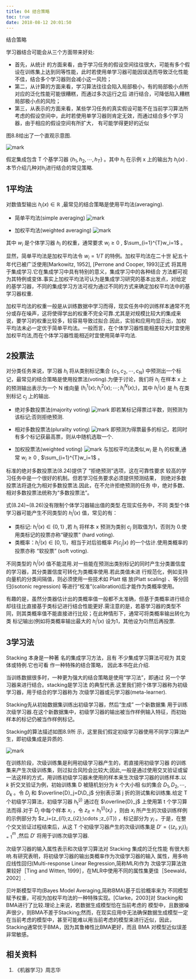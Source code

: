 ```yaml
---
title: 04 结合策略
toc: true
date: 2018-08-12 20:01:50
---
```




结合策略

学习器结合可能会从三个方面带来好处:

- 首先，从统计 的方面来看，由于学习任务的假设空间往往很大，可能有多个假设在训练集上达到同等性能，此时若使用单学习器可能因误选而导致泛化性能不佳，结合多个学习器则会减小这一风险；
- 第二，从计算的方面来看，学习算法往往会陷入局部极小，有的局部极小点所对应的泛化性能可能很糟糕，而通过多次运行之后 进行结合，可降低陷入糟糕局部极小点的风险；
- 第三，从表示的方面来看，某些学习任务的真实假设可能不在当前学习算法所考虑的假设空间中，此时若使用单学习器则肯定无效，而通过结合多个学习器，由于相应的假设空间有所扩大， 有可能学得更好的近似

图8.8给出了一个直观示意图.

![mark](http://pacdb2bfr.bkt.clouddn.com/blog/image/180628/6EeCLb3B2F.png?imageslim)

假定集成包含 T 个基学习器 $\{h_1,h_2,\cdots ,h_T\}$ 。其中 $h_i$ 在示例 x 上的输出为 $h_i(x)$ .本节介绍几种对$h_i$进行结合的常见策略.


## 1平均法

对数值型输出 $h_i(x)\in \mathbb{R}$ ,最常见的结合策略是使用平均法(averaging).

- 简单平均法(simple averaging)
![mark](http://pacdb2bfr.bkt.clouddn.com/blog/image/180628/jjjkFcjILb.png?imageslim)

- 加权平均法(weighted averaging)
![mark](http://pacdb2bfr.bkt.clouddn.com/blog/image/180628/J9flkfmiA1.png?imageslim)

其中 $w_i$ 是个体学习器 $h_i$ 的权重，通常要求 $w_i\geq 0$ , $\sum_{i=1}^{T}w_i=1$ 。


显然，简单平均法是加权平均法令 $w_i= 1/T$ 的特例。加权平均法在二十世 紀五十年代已被广泛使用[Markowitz, 1952], [Perrone and Cooper, 1993]正式 将其用于集成学习.它在集成学习中具有特别的意义，集成学习中的各种结合 方法都可视为其特例或变体.事实上加权平均法可认为是集成学习研究的基本出发点，对给定的基学习器，不同的集成学习方法可视为通过不同的方式来确定加权平均法中的基学习器权重.


加权平均法的权重一般是从训练数据中学习而得，现实任务中的训练样本通常不充分或存在噪声，这将使得学出的权重不完全可靠.尤其是对规模比较大的集成来说，要学习的权重比较多，较容易导致过拟合.因此，实验和应用均显示出，加权平均法未必一定优于简单平均法。一般而言，在个体学习器性能相差较大时宜使用加权平均法,而在个体学习器性能相近时宜使用简单平均法.

## 2投票法

对分类任务来说，学习器 $h_i$ 将从类别标记集合 $\{c_1,c_2,\cdots ,c_N\}$ 中预测出一个标记，最常见的结合策略是使用投票法(voting).为便于讨论，我们将 $h_i$ 在样本 x 上的预测输出表示为一个 N 维向量 $(h_i^1(x);h_i^2(x);\cdots ;h_i^N(x);)$，其中 $h_i^j(x)$ 是 $h_i$ 在类别标记 $c_j$ 上的输出.

- 绝对多数投票法(majority voting)
![mark](http://pacdb2bfr.bkt.clouddn.com/blog/image/180628/3K44C3Hg12.png?imageslim)
即若某标记得票过半数，则预测为该标记;否则拒绝预测.

- 相对多数投票法(plurality voting)
![mark](http://pacdb2bfr.bkt.clouddn.com/blog/image/180628/F9ifeELmDg.png?imageslim)
即预测为得票最多的标记，若同时有多个标记获最高票，则从中随机选取一个.

- 加权投票法(weighted voting)
![mark](http://pacdb2bfr.bkt.clouddn.com/blog/image/180628/gl1DGjEa4k.png?imageslim)
与加权平均法类似,$w_i$ 是 $h_i$ 的权重,通常 $w_i\geq 0$ , $\sum_{i=1}^{T}w_i=1$ 。


标准的绝对多数投票法(8.24)提供了 “拒绝预测”选项，这在可靠性要求 较高的学习任务中是一个很好的机制。但若学习任务要求必须提供预测结果， 则绝对多数投票法将退化为相对多数投票法.因此，在不允许拒绝预测的任务 中，绝对多数、相对多数投票法统称为“多数投票法”。

式(8.24)~(8.26)没有限制个体学习器输出值的类型.在现实任务中，不同 类型个体学习器可能产生不同类型的 $h_i^j(x)$ 值，常见的有：

- 类标记: $h_i^j(x)\in \{0,1\}$ ,若 $h_i$ 将样本 x 预测为类别 $c_j$ 则取值为1，否则为 0.使用类标记的投票亦称“硬投票” (hard voting).
- 类概率：$h_i^j(x)\in [0,1]$，相当于对后验概率 $P(c_j|x)$ 的一个估计.使用类概率的投票亦称 “软投票” (soft voting).

不同类型的 $h_i^j(x)$ 值不能混用.对一些能在预测出类别标记的同时产生分类置信度的学习器，其分类置信度可转化为类概率使用.若此类值未进 行规范化，例如支持向量机的分类间隔值，则必须使用一些技术如 Platt 缩 放(Platt scaling) 、等分回归(isotonic regression) 等进行“校准”(calibration)后才能作为类概率使用。

有趣的是，虽然分类器估计出的类概率值一般都不太准确，但基于类概率进行结合却往往比直接基于类标记进行结合性能更好.需注意的是，若基学习器的类型不同，则其类概率值不能直接进行比较；在此种情形下，通常可将类概率输出转化为类 标记输出(例如将类概率输出最大的 $h_i^j(x)$ 设为1，其他设为0)然后再投票.

## 3学习法

Stacking 本身是一种著 名的集成学习方法，且有 不少集成学习算法可视为 其变体或特例.它也可看 作一种特殊的结合策略， 因此本书在此介绍.


当训练数据很多时，一种更为强大的结合策略是使用“学习法”，即通过 另一个学习器来进行结合。stacking是学习法 的典型代表.这里我们把个体学习器称为初级学习器，用于结合的学习器称为 次级学习器或元学习器(meta-learner).


Stacking先从初始数据集训练出初级学习器，然后“生成” 一个新数据集 用于训练次级学习器.在这个新数据集中，初级学习器的输出被当作样例输入特征，而初始样本的标记仍被当作样例标记。

Stacking的算法描述如图8.9所 示，这里我们假定初级学习器使用不同学习算法产生，即初级集成是异质的.

![mark](http://pacdb2bfr.bkt.clouddn.com/blog/image/180628/JkghECbEbb.png?imageslim)


在训练阶段，次级训练集是利用初级学习器产生的，若直接用初级学习器 的训练集来产生次级训练集，则过拟合风险会比较大;因此,一般是通过使用交叉验证或留一法这样的方式，用训练初级学习器未使用的样本来生次级学习器的训练样本.以 $k$ 折交叉验证为例，初始训练集 D 被隨机划分为 $k$ 个大小相 似的集合 $D_1,D_2,\cdots ,D_k$ 。令 $D_j$ 和 $\overline{D}_j=D\D_j$ 分别表示第 j 折的测试集和训练集.给定 T 个初级学习算法，初级学习器 $h_t^{(j)}$ 通过在 $\overline{D}_j$ 上使用第 t 个学习算法而得.对于 $D_j$ 中每个样本 $x_i$ ，令 $z_{it}=h_t^{(j)}(x_i)$ ，则由 $x_i$ 所产生的次级训练样例的示例部分为 $z_i=(z_{i1};z_{i2};\cdots ;z_{iT}) ，标记部分为 $y_i$ 。于是，在整个交叉验证过程结束后，从这 T 个初级学习器产生的次级训练集是 $D'=\{(z_i,y_i)\}_{i=1}^m$ ,然后 $D'$ 将用于训练次级学习器.


次级学习器的输入属性表示和次级学习算法对 Stacking 集成的泛化性能 有很大影响.有研究表明，将初级学习器的输出类概率作为次级学习器的输入 属性，用多响应线性回归(Multi-response Linear Regression,简称MLR)作为 次级学习算法效果较好［Ting and Witten, 1999］，在MLR中使用不同的属性集更佳［Seewald，2002］.

贝叶斯模型平均(Bayes Model Averaging,简称BMA)基于后验概率来为 不同模型赋予权重，可视为加权平均法的一种特殊实现。[Clarke，2003]对 Stacking和BMA进行了比较.理论上来说，若数据生成模型恰在当前考虑的 模型中，且数据噪声很少，则BMA不差于Stacking;然而，在现实应用中无法确保数据生成模型一定在当前考虑的模型中，甚至可能难以用当前考虑的模型来进行近似，因此，Stacking通常优于BMA，因为其鲁棒性比BMA更好，而且 BMA 对模型近似误差非常敏感。







## 相关资料
1. 《机器学习》周志华
